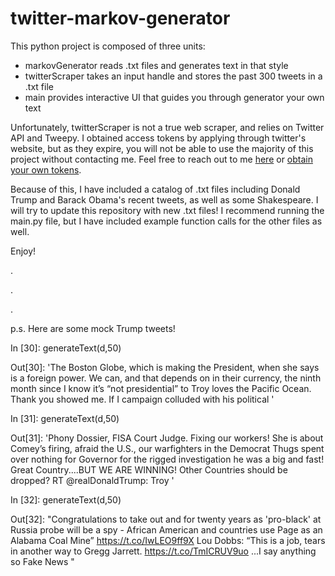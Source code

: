 # twitter-markov-generator

This python project is composed of three units:
- markovGenerator reads .txt files and generates text in that style
- twitterScraper takes an input handle and stores the past 300 tweets in a .txt file
- main provides interactive UI that guides you through generator your own text

Unfortunately, twitterScraper is not a true web scraper, and relies on Twitter API and Tweepy. I obtained access tokens by applying through twitter's website, but as they expire, you will not be able to use the majority of this project without contacting me. Feel free to reach out to me [here](mailto:hssa2016@mymail.pomona.edu) or [obtain your own tokens](https://developer.twitter.com/content/developer-twitter/en.html).

Because of this, I have included a catalog of .txt files including Donald Trump and Barack Obama's recent tweets, as well as some Shakespeare. I will try to update this repository with new .txt files! I recommend running the main.py file, but I have included example function calls for the other files as well.

Enjoy!

.

.

.

p.s. Here are some mock Trump tweets!

In [30]: generateText(d,50)

Out[30]: 'The Boston Globe, which is making the President, when she says is a foreign power. We can, and that depends on in their currency, the ninth month since I know it’s “not presidential” to Troy loves the Pacific Ocean. Thank you showed me. If I campaign colluded with his political '

In [31]: generateText(d,50)

Out[31]: 'Phony Dossier, FISA Court Judge. Fixing our workers! She is about Comey’s firing, afraid the U.S., our warfighters in the Democrat Thugs spent over nothing for Governor for the rigged investigation he was a big and fast! Great Country....BUT WE ARE WINNING! Other Countries should be dropped? RT @realDonaldTrump: Troy '

In [32]: generateText(d,50)

Out[32]: "Congratulations to take out and for twenty years as 'pro-black' at Russia probe will be a spy - African American and countries use Page as an Alabama Coal Mine” https://t.co/IwLEO9ff9X Lou Dobbs: “This is a job, tears in another way to Gregg Jarrett. https://t.co/TmICRUV9uo ...I say anything so Fake News "
